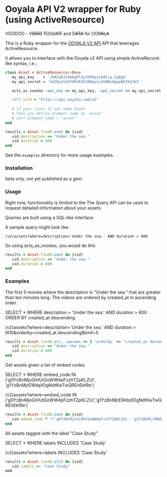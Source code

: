 Ooyala API V2 wrapper for Ruby (using ActiveResource) 
====================================================

VOODOO - V<del>IDEO</del> <del>T</del>OO<del>LKIT</del> and D<del>ATA</del> for OO<del>YALA</del>
 
This is a Ruby wrapper for the [OOYALA V2 API](http://api.ooyala.com/docs/v2) API that leverages ActiveResource.

It allows you to interface with the Ooyala v2 API using simple ActiveRecord-like syntax, i.e.:

``` ruby
class Asset < ActiveResource::Base
   my_api_key    = 'JkN2w61tDmKgPl4y395Rp1vAdlcq.IqBgb'
   my_api_secret = 'nU2WjeYoEY0MJKtK1DRpp1c6hNRoHgwpNG76dJkX'

   acts_as_voodoo :api_key => my_api_key, :api_secret => my_api_secret

   self.site = "https://api.ooyala.com/v2"
   
   # if your class is not name Asset 
   # then you define element name as 'asset'
   # self.element_name = "asset"
end

results = Asset.find(:one) do |vid|
   vid.description == "Under the sea."
   vid.duration > 600
end
```

See the `examples` directory for more usage examples.

### Installation

beta only, not yet published as a gem.

### Usage

Right now, functionality is limited to the The Query API can be used to request detailed information about your assets.

Queries are built using a SQL-like interface.

A sample query might look like:

	/v2/assets?where=description='Under the sea.' AND duration < 600

So using acts_as_voodoo, you would do this

``` ruby
results = Asset.find(:one) do |vid|
   vid.description == "Under the sea."
   vid.duration > 600
end
```

### Examples

The first 5 movies where the description is "Under the sea." that are greater than ten minutes long. The videos are ordered by created_at in ascending order.

SELECT * WHERE description = 'Under the sea.' AND duration > 600 ORDER BY created_at descending

/v2/assets?where=description='Under the sea.' AND duration > 600&orderby=created_at descending&limit=5

``` ruby
results = Asset.find(:all, :params => { 'orderby' => "created_at descending", 'limit' => 5 }) do |vid|
   vid.description == "Under the sea."
   vid.duration > 600
end
```

Get assets given a list of embed codes

SELECT * WHERE embed_code IN ('g0YzBnMjoGiHUtGoWW4pFzzhTZpKLZUi',
                              'g1YzBnMjrEWdqX0gNdtKwTwQREhEkf9e')

/v2/assets?where=embed_code IN ('g0YzBnMjoGiHUtGoWW4pFzzhTZpKLZUi','g1YzBnMjrEWdqX0gNdtKwTwQREhEkf9e')

``` ruby
results = Asset.find(:one) do |vid|
   vid.embed_code * "('g0YzBnMjoGiHUtGoWW4pFzzhTZpKLZUi','g1YzBnMjrEWdqX0gNdtKwTwQREhEkf9e')"
end
```

All assets tagged with the label "Case Study"

SELECT * WHERE labels INCLUDES 'Case Study'

/v2/assets?where=labels INCLUDES 'Case Study'	

``` ruby
results = Asset.find(:all) do |vid|
   vid.labels =~ "Case Study"
end
```